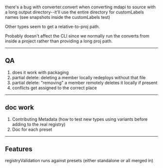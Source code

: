 there's a bug with converter.convert when converting mdapi to source with a long output directory--it'll use the entire directory for customLabels names (see snapshots inside the customLabels test)

Other types seem to get a relative-to-proj path.

Probably doesn't affect the CLI since we normally run the converts from inside a project rather than providing a long proj path.

---

## QA

1. does it work with packaging
1. partial delete: deleting a member locally redeploys without that file
1. partial delete: "removing" a member remotely deletes it locally if present
1. conflicts get assigned to the correct place

---

## doc work

1. Contributing Metadata (how to test new types using variants before adding to the real registry)
1. Doc for each preset

---

## Features

registryValidation runs against presets (either standalone or all merged in)
